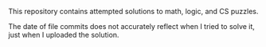 This repository contains attempted solutions to math, logic, and CS puzzles. 

The date of file commits does not accurately reflect when I tried to solve it, just when I uploaded the solution.
